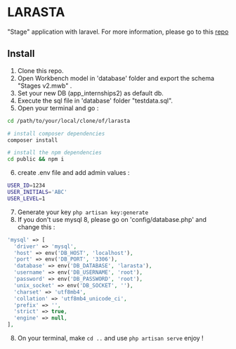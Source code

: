 # LARASTA

"Stage" application with laravel.
For more information, please go to this [repo](https://github.com/XCarrel/larasta) 


## Install
1. Clone this repo.
2. Open Workbench model in 'database' folder and export the schema "Stages v2.mwb"  .
3. Set your new DB (app_internships2) as default db.
4. Execute the sql file in 'database' folder "testdata.sql".
5. Open your terminal and go :
```bash
cd /path/to/your/local/clone/of/larasta

# install composer dependencies
composer install

# install the npm dependencies
cd public && npm i
```
6. create .env file and add admin values :
```bash
USER_ID=1234
USER_INITIALS='ABC'
USER_LEVEL=1
```
7. Generate your key `php artisan key:generate`
8. If you don't use mysql 8, please go on 'config/database.php' and change this :
```php
'mysql' => [
  'driver' => 'mysql',
  'host' => env('DB_HOST', 'localhost'),
  'port' => env('DB_PORT', '3306'),
  'database' => env('DB_DATABASE', 'larasta'),
  'username' => env('DB_USERNAME', 'root'),
  'password' => env('DB_PASSWORD', 'root'),
  'unix_socket' => env('DB_SOCKET', ''),
  'charset' => 'utf8mb4',
  'collation' => 'utf8mb4_unicode_ci',
  'prefix' => '',
  'strict' => true,
  'engine' => null,
],
```
8. On your terminal, make `cd ..` and use `php artisan serve` enjoy !

